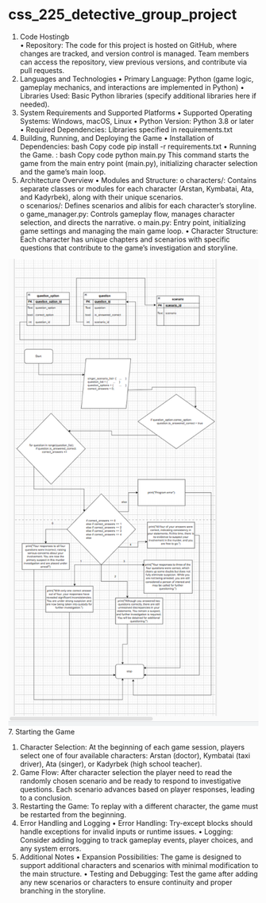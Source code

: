 # css_225_detective_group_project
1. Code Hostingb                            
•	Repository: The code for this project is hosted on GitHub, where changes are tracked, and version control is managed. Team members can access the repository, view previous versions, and contribute via pull requests.
2. Languages and Technologies
•	Primary Language: Python (game logic, gameplay mechanics, and interactions are implemented in Python)
•	Libraries Used: Basic Python libraries (specify additional libraries here if needed).
3. System Requirements and Supported Platforms
•	Supported Operating Systems: Windows, macOS, Linux
•	Python Version: Python 3.8 or later
•	Required Dependencies: Libraries specified in requirements.txt
4. Building, Running, and Deploying the Game
•	Installation of Dependencies:
bash
Copy code
pip install -r requirements.txt
•	Running the Game.     :
bash
Copy code
python main.py
This command starts the game from the main entry point (main.py), initializing character selection and the game’s main loop.
5. Architecture Overview
•	Modules and Structure:
o	characters/: Contains separate classes or modules for each character (Arstan, Kymbatai, Ata, and Kadyrbek), along with their unique scenarios.                                        
o	scenarios/: Defines scenarios and alibis for each character’s storyline.
o	game_manager.py: Controls gameplay flow, manages character selection, and directs the narrative.
o	main.py: Entry point, initializing game settings and managing the main game loop.
•	Character Structure: Each character has unique chapters and scenarios with specific questions that contribute to the game’s investigation and storyline.

 ![example image](assets/Flowchart.png)
7. Starting the Game
1.	Character Selection: At the beginning of each game session, players select one of four available characters: Arstan (doctor), Kymbatai (taxi driver), Ata (singer), or Kadyrbek (high school teacher).
2.	Game Flow: After character selection the player need to read the randomly chosen scenario and be ready to respond to investigative questions. Each scenario advances based on player responses, leading to a conclusion.
3.	Restarting the Game: To replay with a different character, the game must be restarted from the beginning.
7. Error Handling and Logging
•	Error Handling: Try-except blocks should handle exceptions for invalid inputs or runtime issues.
•	Logging: Consider adding logging to track gameplay events, player choices, and any system errors.
8. Additional Notes
•	Expansion Possibilities: The game is designed to support additional characters and scenarios with minimal modification to the main structure.
•	Testing and Debugging: Test the game after adding any new scenarios or characters to ensure continuity and proper branching in the storyline.

